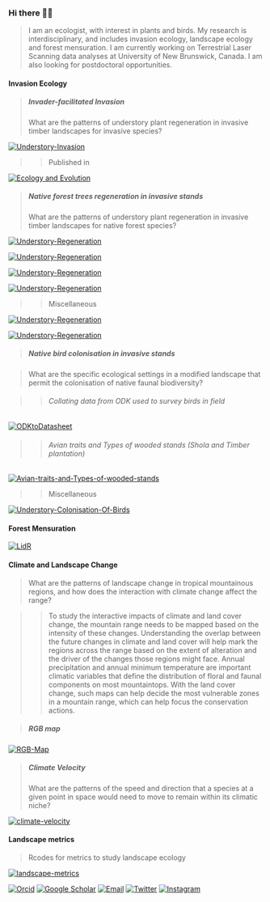 ### Hi there 👋🏼
>I am an ecologist, with interest in plants and birds. My research is interdisciplinary, and includes invasion ecology, landscape ecology and forest mensuration. 
I am currently working on Terrestrial Laser Scanning data analyses at University of New Brunswick, Canada. 
I am also looking for postdoctoral opportunities.


#### Invasion Ecology


>##### Invader-facilitated Invasion
>What are the patterns of understory plant regeneration in invasive timber landscapes for invasive species?

[![Understory-Invasion](https://img.shields.io/badge/Github-UnderstoryInvasion-white?style=rounded-square)](https://github.com/jobinvarughese/Understory-invasion-paper)

>>Published in

[![Ecology and Evolution](https://img.shields.io/badge/EcologyAndEvolution-white?style=rounded-square)](https://onlinelibrary.wiley.com/doi/full/10.1002/ece3.9995)



>##### Native forest trees regeneration in invasive stands
>What are the patterns of understory plant regeneration in invasive timber landscapes for native forest species?

[![Understory-Regeneration](https://img.shields.io/badge/Github-SpeciesAreaCurve-white?style=rounded-square)](https://github.com/jobinvarughese/Species-Area-Curve)

[![Understory-Regeneration](https://img.shields.io/badge/Github-VennDiagramShowingUnderstorySpeciesCountInEachOverstoryType-white?style=rounded-square)](https://github.com/jobinvarughese/Venn-diagram-showing-understory-species-count-in-each-overstory-type)

[![Understory-Regeneration](https://img.shields.io/badge/Github-NMDSforUnderstorySpeciesAndOverstoryTypesUsingggplot-white?style=rounded-square)](https://github.com/jobinvarughese/NMDS-for-understory-species-and-overstory-types)

[![Understory-Regeneration](https://img.shields.io/badge/Github-DetrendedCanonicalAnalysis-white?style=rounded-square)](https://github.com/jobinvarughese/Detrended-Canonical-Analysis-)
 
>>Miscellaneous

[![Understory-Regeneration](https://img.shields.io/badge/Github-DownloadURLsinDataframeWithinRespectiveFoldersfromRownames-white?style=rounded-square)](https://github.com/jobinvarughese/Download-URLs-in-a-dataframe-within-respective-folders-from-rownames)

[![Understory-Regeneration](https://img.shields.io/badge/Github-CopyFilesfromMultipleSubfoldersToSingleFolderWithSubfolderNameAttachedToTheirFilenames-white?style=rounded-square)](https://github.com/jobinvarughese/Copy-files-from-multiple-subfolders-to-a-single-folder-with-the-subfolder-name-attached-to-their-fil)



>##### Native bird colonisation in invasive stands

>What are the specific ecological settings in a modified landscape that permit the colonisation of native faunal biodiversity?

>>###### Collating data from ODK used to survey birds in field
[![ODKtoDatasheet](https://img.shields.io/badge/Github-ODKtoDatasheet-white?style=rounded-square)](https://github.com/jobinvarughese/ODKtoDatasheet)

>>###### Avian traits and Types of wooded stands (Shola and Timber plantation)

[![Avian-traits-and-Types-of-wooded-stands](https://img.shields.io/badge/Github-AvianTraitsAndTypesOfWoodedStands-white?style=rounded-square)](https://github.com/jobinvarughese/Avian-Traits-and-Woodland-Type)

>>Miscellaneous

[![Understory-Colonisation-Of-Birds](https://img.shields.io/badge/Github-GetSolarNoonTime-white?style=rounded-square)](https://github.com/jobinvarughese/GetSolarNoonTime)




#### Forest Mensuration

[![LidR](https://img.shields.io/badge/Github-lidRWithSpericalAndCylindrcalProjections-white?style=rounded-square)](https://github.com/jobinvarughese/lidR)




#### Climate and Landscape Change
>What are the patterns of landscape change in tropical mountainous regions, and how does the interaction with climate change affect the range?

>>To study the interactive impacts of climate and land cover change, the mountain range needs to be mapped based on the intensity of these changes. Understanding the overlap between the future changes in climate and land cover will help mark the regions across the range based on the extent of alteration and the driver of the changes those regions might face. Annual precipitation and annual minimum temperature are important climatic variables that define the distribution of floral and faunal components on most mountaintops. With the land cover change, such maps can help decide the most vulnerable zones in a mountain range, which can help focus the conservation actions.


>##### RGB map
[![RGB-Map](https://img.shields.io/badge/Github-RGBMap-white?style=rounded-square)](https://github.com/jobinvarughese/RGB-Map)



>##### Climate Velocity
> What are the patterns of the speed and direction that a species at a given point in space would need to move to remain within its climatic niche?

[![climate-velocity](https://img.shields.io/badge/Github-ClimateVelocity-white?style=rounded-square)](https://github.com/jobinvarughese/climate-velocity)




#### Landscape metrics
> Rcodes for metrics to study landscape ecology

[![landscape-metrics](https://img.shields.io/badge/Github-LandscapeMetrics-white?style=rounded-square)](https://github.com/jobinvarughese/LandcapeMetrics)



[![Orcid](https://img.shields.io/badge/Orcid-white?style=rounded-square&logo=ORCID)](https://orcid.org/0000-0001-8807-9507) [![Google Scholar](https://img.shields.io/badge/GoogleScholar-white?style=rounded-square&logo=GoogleScholar)](https://scholar.google.com/citations?hl=en&user=JoWI9FEAAAAJ) [![Email](https://img.shields.io/badge/Email-jobin@students.iisertirupati.ac.in-white?style=rounded-square)](mailto:jobin@students.iisertirupati.ac.in) [![Twitter](https://img.shields.io/badge/Twitter-white?style=rounded-square&logo=Twitter)](https://twitter.com/jobinvarughese) [![Instagram](https://img.shields.io/badge/Instagram-white?style=rounded-square&logo=Instagram)](https://www.instagram.com/varughesejobin/?hl=en)


<!--
**jobinvarughese/jobinvarughese** is a ✨ _special_ ✨ repository because its `README.md` (this file) appears on your GitHub profile.

Here are some ideas to get you started:

- 🔭 I’m currently working on ...
- 🌱 I’m currently learning ...
- 👯 I’m looking to collaborate on ...
- 🤔 I’m looking for help with ...
- 💬 Ask me about ...
- 📫 How to reach me: ...
- 😄 Pronouns: ...
- ⚡ Fun fact: ...
-->
